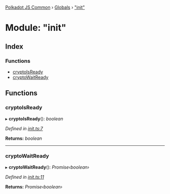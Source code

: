 [Polkadot JS Common](../README.md) › [Globals](../globals.md) › ["init"](_init_.md)

# Module: "init"

## Index

### Functions

* [cryptoIsReady](_init_.md#cryptoisready)
* [cryptoWaitReady](_init_.md#cryptowaitready)

## Functions

###  cryptoIsReady

▸ **cryptoIsReady**(): *boolean*

*Defined in [init.ts:7](https://github.com/polkadot-js/common/blob/d40d6c65/packages/util-crypto/src/init.ts#L7)*

**Returns:** *boolean*

___

###  cryptoWaitReady

▸ **cryptoWaitReady**(): *Promise‹boolean›*

*Defined in [init.ts:11](https://github.com/polkadot-js/common/blob/d40d6c65/packages/util-crypto/src/init.ts#L11)*

**Returns:** *Promise‹boolean›*
